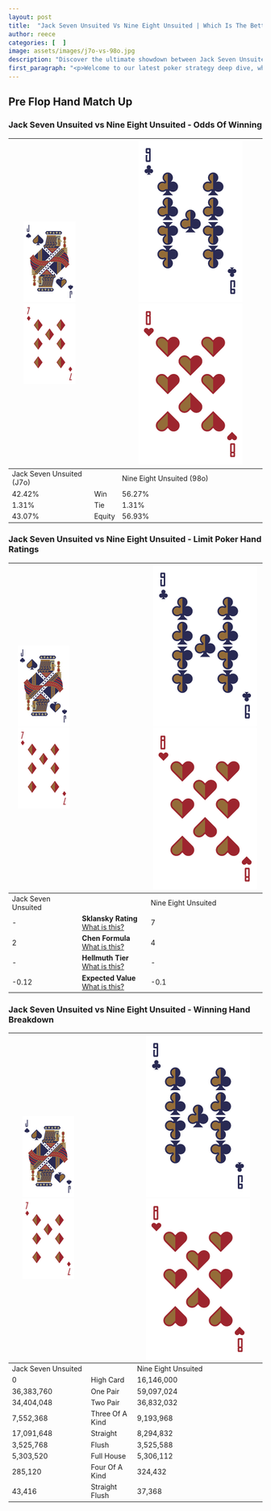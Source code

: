 ```yaml
---
layout: post
title:  "Jack Seven Unsuited Vs Nine Eight Unsuited | Which Is The Better Hand In Poker? A Complete Guide"
author: reece
categories: [  ]
image: assets/images/j7o-vs-98o.jpg
description: "Discover the ultimate showdown between Jack Seven Unsuited and Nine Eight Unsuited in poker! Uncover the odds, strategies, and scenarios where one hand triumphs over the other. Get ready to up your poker game with this thrilling analysis."
first_paragraph: "<p>Welcome to our latest poker strategy deep dive, where we're pitting two distinct hands against each other in a high-stakes showdown: Jack Seven Unsuited vs Nine Eight Unsuited.</p><p>In the dynamic world of poker, every decision counts, and knowing which hand holds the upper hand is key to your success at the table.</p><p>In this article, we'll dissect these two hands, explore the scenarios where one dominates the other, and equip you with the knowledge to make strategic choices that can tip the odds in your favor.</p><p>Get ready to unravel the intriguing dynamics of these poker hands and elevate your game to new heights.</p>"
---
```




[comment]: # (sp0)

## Pre Flop Hand Match Up

<div class="table hand-ratings" markdown="1"> 



### Jack Seven Unsuited vs Nine Eight Unsuited - Odds Of Winning


    
| ![image info](assets/images/hand1/J.png) ![image info](assets/images/hand1/7o.png) |  | ![image info](assets/images/hand2/9.png) ![image info](assets/images/hand2/8o.png) |
| -------- | -------- | -------- |
| Jack Seven Unsuited (J7o) |  | Nine Eight Unsuited (98o) |
| 42.42% | Win | 56.27% |
| 1.31% | Tie | 1.31% |
| 43.07% | Equity | 56.93% |




[comment]: # (sp1)



### Jack Seven Unsuited vs Nine Eight Unsuited - Limit Poker Hand Ratings


    
| ![image info](assets/images/hand1/J.png) ![image info](assets/images/hand1/7o.png) |  | ![image info](assets/images/hand2/9.png) ![image info](assets/images/hand2/8o.png) |
| -------- | -------- | -------- |
| Jack Seven Unsuited |  | Nine Eight Unsuited |
| - | **Sklansky Rating** [What is this?](/sklansky-rating-explained) | 7 |
| 2 | **Chen Formula** [What is this?](/chen-formula-explained) | 4 |
| - | **Hellmuth Tier** [What is this?](/Hellmuth-tier-explained) | - |
| -0.12 | **Expected Value** [What is this?](/expected-value-explained) | -0.1 |




[comment]: # (sp2)



### Jack Seven Unsuited vs Nine Eight Unsuited - Winning Hand Breakdown


    
| ![image info](assets/images/hand1/J.png) ![image info](assets/images/hand1/7o.png) |  | ![image info](assets/images/hand2/9.png) ![image info](assets/images/hand2/8o.png) |
| -------- | -------- | -------- |
| Jack Seven Unsuited |  | Nine Eight Unsuited |
| 0 | High Card | 16,146,000 |
| 36,383,760 | One Pair | 59,097,024 |
| 34,404,048 | Two Pair | 36,832,032 |
| 7,552,368 | Three Of A Kind | 9,193,968 |
| 17,091,648 | Straight | 8,294,832 |
| 3,525,768 | Flush | 3,525,588 |
| 5,303,520 | Full House | 5,306,112 |
| 285,120 | Four Of A Kind | 324,432 |
| 43,416 | Straight Flush | 37,368 |




[comment]: # (sp3)



</div>

[comment]: # (sp4)



[comment]: # (sp5)

